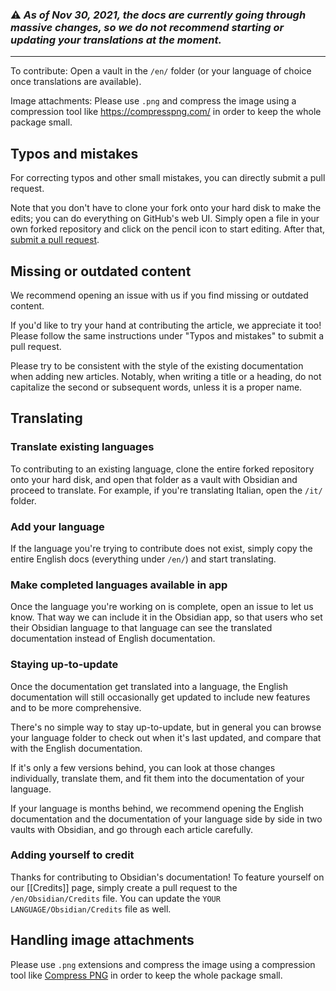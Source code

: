 ### ⚠ _As of Nov 30, 2021, the docs are currently going through massive changes, so we do not recommend starting or updating your translations at the moment._

---

To contribute: Open a vault in the `/en/` folder (or your language of choice once translations are available).

Image attachments: Please use `.png` and compress the image using a compression tool like https://compresspng.com/ in order to keep the whole package small.

## Typos and mistakes

For correcting typos and other small mistakes, you can directly submit a pull request.

Note that you don't have to clone your fork onto your hard disk to make the edits; you can do everything on GitHub's web UI. Simply open a file in your own forked repository and click on the pencil icon to start editing. After that, [submit a pull request](https://guides.github.com/activities/forking/).

## Missing or outdated content

We recommend opening an issue with us if you find missing or outdated content.

If you'd like to try your hand at contributing the article, we appreciate it too! Please follow the same instructions under "Typos and mistakes" to submit a pull request.

Please try to be consistent with the style of the existing documentation when adding new articles. Notably, when writing a title or a heading, do not capitalize the second or subsequent words, unless it is a proper name.

## Translating

### Translate existing languages

To contributing to an existing language, clone the entire forked repository onto your hard disk, and open that folder as a vault with Obsidian and proceed to translate. For example, if you're translating Italian, open the `/it/` folder.

### Add your language

If the language you're trying to contribute does not exist, simply copy the entire English docs (everything under `/en/`) and start translating.

### Make completed languages available in app

Once the language you're working on is complete, open an issue to let us know. That way we can include it in the Obsidian app, so that users who set their Obsidian language to that language can see the translated documentation instead of English documentation.

### Staying up-to-update

Once the documentation get translated into a language, the English documentation will still occasionally get updated to include new features and to be more comprehensive.

There's no simple way to stay up-to-update, but in general you can browse your language folder to check out when it's last updated, and compare that with the English documentation.

If it's only a few versions behind, you can look at those changes individually, translate them, and fit them into the documentation of your language.

If your language is months behind, we recommend opening the English documentation and the documentation of your language side by side in two vaults with Obsidian, and go through each article carefully.

### Adding yourself to credit

Thanks for contributing to Obsidian's documentation! To feature yourself on our [[Credits]] page, simply create a pull request to the `/en/Obsidian/Credits` file. You can update the `YOUR LANGUAGE/Obsidian/Credits` file as well.

## Handling image attachments

Please use `.png` extensions and compress the image using a compression tool like [Compress PNG](https://compresspng.com/) in order to keep the whole package small.
